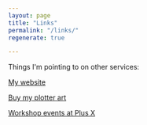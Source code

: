 ```yaml
---
layout: page
title: "Links"
permalink: "/links/"
regenerate: true

---
```


Things I'm pointing to on other services:

[My website](https://andrewsleigh.com)

[Buy my plotter art](https://penuppendown.square.site)

[Workshop events at Plus X](https://www.eventbrite.co.uk/e/make-at-plus-x-hand-made-leather-goods-workshop-tickets-159819017985?aff=ebdssbeac)
